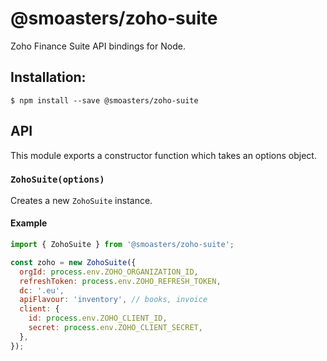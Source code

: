 # @smoasters/zoho-suite

Zoho Finance Suite API bindings for Node.

## Installation:

```shell
$ npm install --save @smoasters/zoho-suite
```

## API

This module exports a constructor function which takes an options object.

### `ZohoSuite(options)`

Creates a new `ZohoSuite` instance.

#### Example

```js
import { ZohoSuite } from '@smoasters/zoho-suite';

const zoho = new ZohoSuite({
  orgId: process.env.ZOHO_ORGANIZATION_ID,
  refreshToken: process.env.ZOHO_REFRESH_TOKEN,
  dc: '.eu',
  apiFlavour: 'inventory', // books, invoice
  client: {
    id: process.env.ZOHO_CLIENT_ID,
    secret: process.env.ZOHO_CLIENT_SECRET,
  },
});
```
